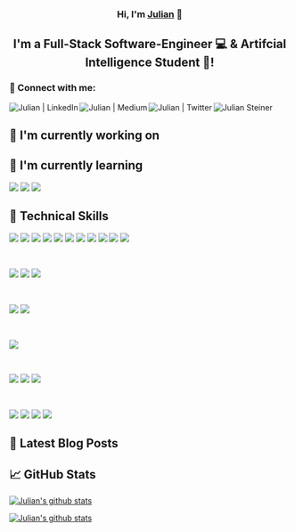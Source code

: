 <h3 align="center">
    Hi, I'm <a href="https://julian-steiner.net" target="_blank" rel="noreferrer">Julian</a> 👋
</h3>

<h2 align="center">
I'm a Full-Stack Software-Engineer 💻 & Artifcial Intelligence Student 🧠!
</h2> 

### 🤝 Connect with me:

<a href="https://www.linkedin.com/in/julian-steiner-0225b9190"><img align="left" src="https://img.shields.io/badge/LinkedIn-0077B5?style=for-the-badge&logo=linkedin&logoColor=white" alt="Julian | LinkedIn"/></a>

<a href="https://medium.com/@steinerj98"><img align="left" src="https://img.shields.io/badge/Medium-12100E?style=for-the-badge&logo=medium&logoColor=white" alt="Julian | Medium"/></a>

<a href="https://twitter.com/steinerj98"><img align="left" src="https://img.shields.io/badge/Twitter-1DA1F2?style=for-the-badge&logo=twitter&logoColor=white" alt="Julian | Twitter" /></a>

<a href="https://julian-steiner.net"><img align="left" src="https://img.shields.io/badge/website-000000?style=for-the-badge&logo=About.me&logoColor=white" alt="Julian Steiner" /></a>

</br>

## 🔭 I'm currently working on

## 🌱 I'm currently learning

![](https://img.shields.io/badge/Vue.js-35495E?style=for-the-badge&logo=vue.js&logoColor=4FC08D)
![](https://img.shields.io/badge/Kubernetes-326ce5?style=for-the-badge&logo=Kubernetes&logoColor=white)
![](https://img.shields.io/badge/julia-000000?style=for-the-badge&logo=julia&logoColor=white)

## 💼 Technical Skills

![](https://img.shields.io/badge/Python-3776AB?style=for-the-badge&logo=python&logoColor=white)
![](https://img.shields.io/badge/C-00599C?style=for-the-badge&logo=c&logoColor=white)
![](https://img.shields.io/badge/C%2B%2B-00599C?style=for-the-badge&logo=c%2B%2B&logoColor=white)
![](https://img.shields.io/badge/C%23-239120?style=for-the-badge&logo=c-sharp&logoColor=white)
![](https://img.shields.io/badge/.NET-5C2D91?style=for-the-badge&logo=.net&logoColor=white)
![](https://img.shields.io/badge/Java-ED8B00?style=for-the-badge&logo=java&logoColor=white)
![](https://img.shields.io/badge/R-276DC3?style=for-the-badge&logo=r&logoColor=white)
![](https://img.shields.io/badge/Rust-000000?style=for-the-badge&logo=rust&logoColor=white)
![](https://img.shields.io/badge/HTML-239120?style=for-the-badge&logo=html5&logoColor=white)
![](https://img.shields.io/badge/CSS3-1572B6?style=for-the-badge&logo=css3&logoColor=white)
![](https://img.shields.io/badge/JavaScript-F7DF1E?style=for-the-badge&logo=javascript&logoColor=black)

</br>

![](https://img.shields.io/badge/pytorch-ee4c2c?style=for-the-badge&logo=pytorch&logoColor=white)
![](https://img.shields.io/badge/TensorFlow-FF6F00?style=for-the-badge&logo=tensorflow&logoColor=white)
![](https://img.shields.io/badge/jupyter-FF4500?style=for-the-badge&logo=jupyter&logoColor=white)

</br>

![](https://img.shields.io/badge/MySQL-00000F?style=for-the-badge&logo=mysql&logoColor=white)
![](https://img.shields.io/badge/PostgreSQL-316192?style=for-the-badge&logo=postgresql&logoColor=white)

</br>

![](https://img.shields.io/badge/Docker-0db7ed?style=for-the-badge&logo=docker&logoColor=white)

</br>

![](https://img.shields.io/badge/Git-F1502F?style=for-the-badge&logo=git&logoColor=white)
![](https://img.shields.io/badge/GitHub-100000?style=for-the-badge&logo=github&logoColor=white)
![](https://img.shields.io/badge/GitLab-330F63?style=for-the-badge&logo=gitlab&logoColor=white)

</br>

![](https://img.shields.io/badge/Linux-FCC624?style=for-the-badge&logo=linux&logoColor=black)
![](https://img.shields.io/badge/Fedora-294172?style=for-the-badge&logo=fedora&logoColor=white)
![](https://img.shields.io/badge/Ubuntu-E95420?style=for-the-badge&logo=ubuntu&logoColor=white)
![](https://img.shields.io/badge/Windows-0078D6?style=for-the-badge&logo=windows&logoColor=white)

## 📝 Latest Blog Posts

## 📈 GitHub Stats

[![Julian's github stats](https://github-readme-stats.vercel.app/api?username=julian-steiner-ai)](https://github.com/julian-steiner-ai)

[![Julian's github stats](https://github-readme-stats.vercel.app/api/top-langs/?username=julian-steiner-ai&show_icons=true&hide_border=true&layout=compact&langs_count=8)](https://github.com/julian-steiner-ai)
